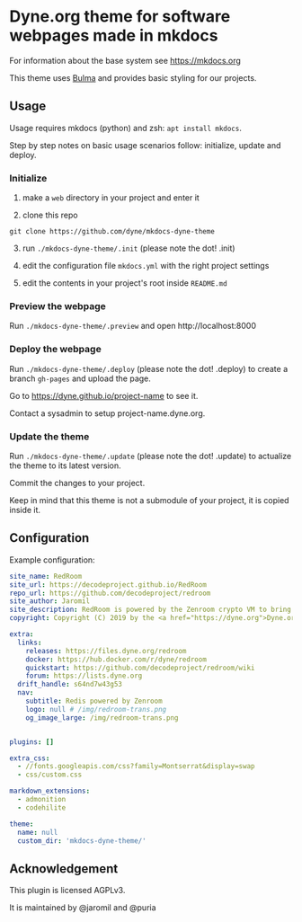# Dyne.org theme for software webpages made in mkdocs

For information about the base system see https://mkdocs.org

This theme uses [Bulma](bulma.io) and provides basic styling for our projects.

## Usage

Usage requires mkdocs (python) and zsh: `apt install mkdocs`.

Step by step notes on basic usage scenarios follow: initialize, update and deploy.

### Initialize

1. make a `web` directory in your project and enter it

2. clone this repo

```
git clone https://github.com/dyne/mkdocs-dyne-theme
```

3. run `./mkdocs-dyne-theme/.init` (please note the dot! .init)

4. edit the configuration file `mkdocs.yml` with the right project settings

5. edit the contents in your project's root inside `README.md`

### Preview the webpage

Run `./mkdocs-dyne-theme/.preview` and open http://localhost:8000

### Deploy the webpage

Run `./mkdocs-dyne-theme/.deploy` (please note the dot! .deploy) to create a branch `gh-pages` and upload the page.

Go to https://dyne.github.io/project-name to see it.

Contact a sysadmin to setup project-name.dyne.org.

### Update the theme

Run `./mkdocs-dyne-theme/.update` (please note the dot! .update) to actualize the theme to its latest version.

Commit the changes to your project.

Keep in mind that this theme is not a submodule of your project, it is copied inside it.




## Configuration

Example configuration:
```yml
site_name: RedRoom
site_url: https://decodeproject.github.io/RedRoom
repo_url: https://github.com/decodeproject/redroom
site_author: Jaromil
site_description: RedRoom is powered by the Zenroom crypto VM to bring easy to use yet advanced cryptographic functionalities for Redis.
copyright: Copyright (C) 2019 by the <a href="https://dyne.org">Dyne.org foundation</a>. The source code is licensed <a href="https://www.gnu.org/licenses/agpl-3.0.en.html">AGPLv3</a>.

extra:
  links:
    releases: https://files.dyne.org/redroom
    docker: https://hub.docker.com/r/dyne/redroom
	quickstart: https://github.com/decodeproject/redroom/wiki
	forum: https://lists.dyne.org
  drift_handle: s64nd7w43g53
  nav:
    subtitle: Redis powered by Zenroom
    logo: null # /img/redroom-trans.png
    og_image_large: /img/redroom-trans.png


plugins: []

extra_css:
  - //fonts.googleapis.com/css?family=Montserrat&display=swap
  - css/custom.css

markdown_extensions:
  - admonition
  - codehilite

theme:
  name: null
  custom_dir: 'mkdocs-dyne-theme/'
```

## Acknowledgement

This plugin is licensed AGPLv3.

It is maintained by @jaromil and @puria
